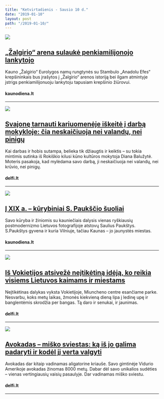 ```yaml
---
title: "Ketvirtadienis - Sausio 10 d."
date: "2019-01-10"
layout: post
path: "/2019-01-10/"
---
```


<div class="post-item">
  <a href="http://kauno.diena.lt/naujienos/sportas/krepsinis/zalgirio-arena-sulauke-penkiamilijonojo-lankytojo-896384" target="_blank">
    <div class="post-img">
      <img src="http://img5.diena.lt/sites/default/files/styles/940x000/public/Vilniausdiena/Vartotoju%20zona/lukas.s/untitled_84_18.png?itok=gaoXn_1M">
    </div>
    </a>
  <div class="post-text">
    <a href="http://kauno.diena.lt/naujienos/sportas/krepsinis/zalgirio-arena-sulauke-penkiamilijonojo-lankytojo-896384" target="_blank">
      <h2>„Žalgirio“ arena sulaukė penkiamilijonojo lankytojo</h2>
      </a>
    <p>Kauno „Žalgirio“ Eurolygos namų rungtynės su Stambulo „Anadolu Efes“ krepšininkais bus įrašytos į „Žalgirio“ arenos istoriją bei ilgam atmintyje įstrigs penkiamilijonuoju lankytoju tapusiam krepšinio žiūrovui.</p>
    <h4><i class="fa fa-globe"></i> kaunodiena.lt</h4>
  </div>
</div>

<hr>

<div class="post-item">
  <a href="https://www.delfi.lt/multimedija/herojai-tarp-musu/svajone-tarnauti-kariuomeneje-iskeite-i-darba-mokykloje-cia-neskaiciuoja-nei-valandu-nei-pinigu.d?id=80060009" target="_blank">
    <div class="post-img">
      <img src="https://g3.dcdn.lt/images/pix/540x360/aF31UImC48Q/diana-baluzyte-80060139.jpg">
    </div>
    </a>
  <div class="post-text">
    <a href="https://www.delfi.lt/multimedija/herojai-tarp-musu/svajone-tarnauti-kariuomeneje-iskeite-i-darba-mokykloje-cia-neskaiciuoja-nei-valandu-nei-pinigu.d?id=80060009" target="_blank">
      <h2>Svajonę tarnauti kariuomenėje iškeitė į darbą mokykloje: čia neskaičiuoja nei valandų, nei pinigų</h2>
      </a>
    <p>Kai darbas ir hobis sutampa, belieka tik džiaugtis ir keiktis – su tokia mintimis sutinka iš Rokiškio kilusi kūno kultūros mokytoja Diana Balužytė. Moteris pasakoja, kad mylėdama savo darbą, ji neskaičiuoja nei valandų, nei krūvio, nei pinigų.</p>
    <h4><i class="fa fa-globe"></i> delfi.lt</h4>
  </div>
</div>

<hr>

<div class="post-item">
  <a href="http://kauno.diena.lt/naujienos/kaunas/menas-ir-pramogos/i-xix-kurybiniai-s-paukscio-suoliai-896395" target="_blank">
    <div class="post-img">
      <img src="http://img4.diena.lt/sites/default/files/styles/940x000/public/Vilniausdiena/Vartotoju%20zona/eglmor/31408271_10211773494192716_1267460611579576320_n-1.jpg?itok=bwufTG1F">
    </div>
    </a>
  <div class="post-text">
    <a href="http://kauno.diena.lt/naujienos/kaunas/menas-ir-pramogos/i-xix-kurybiniai-s-paukscio-suoliai-896395" target="_blank">
      <h2>Į XIX a. – kūrybiniai S. Paukščio šuoliai</h2>
      </a>
    <p>Savo kūryba ir žiniomis su kauniečiais dalysis vienas ryškiausių postmodernizmo Lietuvos fotografijoje atstovų Saulius Paukštys. S.Paukštys gyvena ir kuria Vilniuje, tačiau Kaunas – jo jaunystės miestas.</p>
    <h4><i class="fa fa-globe"></i> kaunodiena.lt</h4>
  </div>
</div>

<hr>



<div class="post-item">
  <a href="https://m.delfi.lt/keliones/per-europa/article.php?id=80053375" target="_blank">
    <div class="post-img">
      <img src="https://g3.dcdn.lt/images/pix/800x500/uKO3hwwcTMk/benglentininkai-miunchene-80053879.jpg">
    </div>
    </a>
  <div class="post-text">
    <a href="https://m.delfi.lt/keliones/per-europa/article.php?id=80053375" target="_blank">
      <h2>Iš Vokietijos atsivežė neįtikėtiną idėją, ko reikia visiems Lietuvos kaimams ir miestams</h2>
      </a>
    <p>Neįtikėtinas dalykas vyksta Vokietijoje, Miuncheno centre esančiame parke. Nesvarbu, koks metų laikas, žmonės kiekvieną dieną lipa į ledinę upę ir banglentėmis skrodžia per bangas. Tą daro ir senukai, ir jaunimas. </p>
    <h4><i class="fa fa-globe"></i> delfi.lt</h4>
  </div>
</div>

<hr>

<div class="post-item">
  <a href="https://m.delfi.lt/maistas/skanu/article.php?id=80066387" target="_blank">
    <div class="post-img">
      <img src="https://g2.dcdn.lt/images/pix/800x500/5zSp4vPqefU/avokadas-80067171.jpg">
    </div>
    </a>
  <div class="post-text">
    <a href="https://m.delfi.lt/maistas/skanu/article.php?id=80066387" target="_blank">
      <h2>Avokadas – miško sviestas: ką iš jo galima padaryti ir kodėl jį verta valgyti</h2>
      </a>
    <p>Avokadas dar kitaip vadinamas aligatorine kriauše. Savo gimtinėje Vidurio Amerikoje avokadas žinomas 8000 metų. Dabar dėl savo unikalios sudėties – vienas vertingiausių vaisių pasaulyje. Dar vadinamas miško sviestu. </p>
    <h4><i class="fa fa-globe"></i> delfi.lt</h4>
  </div>
</div>

<hr>







